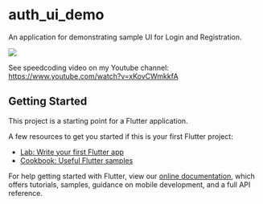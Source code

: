 # auth_ui_demo

An application for demonstrating sample UI for Login and Registration.

[![](http://img.youtube.com/vi/xKovCWmkkfA/0.jpg)](http://www.youtube.com/watch?v=xKovCWmkkfA "")

See speedcoding video on my Youtube channel: https://www.youtube.com/watch?v=xKovCWmkkfA

## Getting Started

This project is a starting point for a Flutter application.

A few resources to get you started if this is your first Flutter project:

- [Lab: Write your first Flutter app](https://flutter.dev/docs/get-started/codelab)
- [Cookbook: Useful Flutter samples](https://flutter.dev/docs/cookbook)

For help getting started with Flutter, view our
[online documentation](https://flutter.dev/docs), which offers tutorials,
samples, guidance on mobile development, and a full API reference.
